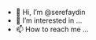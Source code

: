 - 👋 Hi, I’m @serefaydin
- 👀 I’m interested in ...
- 📫 How to reach me ...
 
<!---
serefaydin/serefaydin is a ✨ special ✨ repository because its `README.md` (this file) appears on your GitHub profile.
You can click the Preview link to take a look at your changes.
--->
